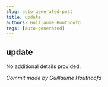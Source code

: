 ```yaml
---
slug: auto-generated-post
title: update
authors: Guillaume Houthoofd
tags: [auto-generated]
---
```


## update

No additional details provided.

*Commit made by Guillaume Houthoofd*

